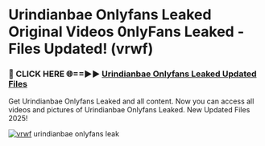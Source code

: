 # Urindianbae Onlyfans Leaked Original Videos 0nlyFans Leaked - Files Updated! (vrwf)

<h3>🔴 CLICK HERE 🌐==►► <a href="https://tinyurl.com/ms9xzufz" rel="nofollow">Urindianbae Onlyfans Leaked Updated Files</a></h3>

Get Urindianbae Onlyfans Leaked and all content. Now you can access all videos and pictures of Urindianbae Onlyfans Leaked. New Updated Files 2025!

[![vrwf](https://i.imgur.com/ppqm5kG.gif)](https://tinyurl.com/ms9xzufz)
urindianbae onlyfans leak